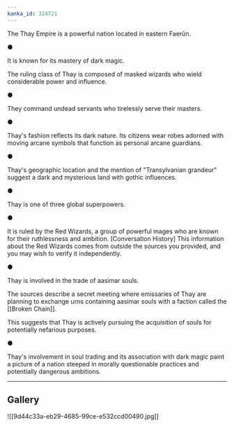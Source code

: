 ```yaml
---
kanka_id: 324721
---
```


The Thay Empire is a powerful nation located in eastern Faerûn.

●

It is known for its mastery of dark magic.

 The ruling class of Thay is composed of masked wizards who wield considerable power and influence.

●

They command undead servants who tirelessly serve their masters.

●

Thay's fashion reflects its dark nature. Its citizens wear robes adorned with moving arcane symbols that function as personal arcane guardians.

●

Thay's geographic location and the mention of "Transylvanian grandeur" suggest a dark and mysterious land with gothic influences.

●

Thay is one of three global superpowers.

●

It is ruled by the Red Wizards, a group of powerful mages who are known for their ruthlessness and ambition. [Conversation History] This information about the Red Wizards comes from outside the sources you provided, and you may wish to verify it independently.

●

Thay is involved in the trade of aasimar souls.

 The sources describe a secret meeting where emissaries of Thay are planning to exchange urns containing aasimar souls with a faction called the [[Broken Chain]].

This suggests that Thay is actively pursuing the acquisition of souls for potentially nefarious purposes.

●

Thay's involvement in soul trading and its association with dark magic paint a picture of a nation steeped in morally questionable practices and potentially dangerous ambitions.

***
## Gallery
![[9d44c33a-eb29-4685-99ce-e532ccd00490.jpg]]